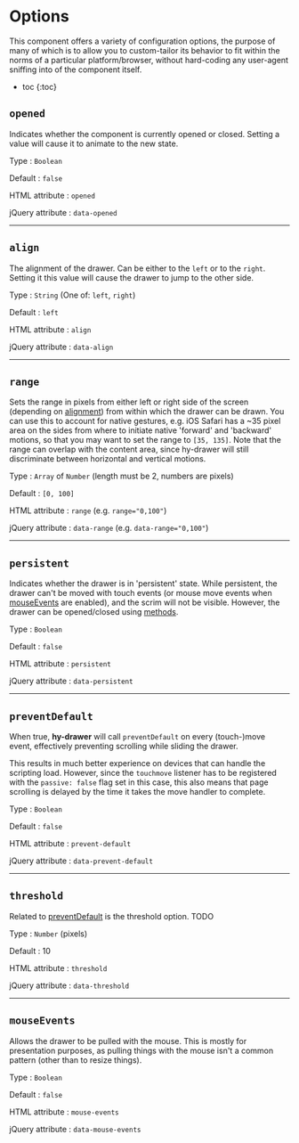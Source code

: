 # Options
This component offers a variety of configuration options,
the purpose of many of which is to allow you to custom-tailor its behavior to fit within the norms of a particular platform/browser,
without hard-coding any user-agent sniffing into of the component itself.

* toc
{:toc}

## `opened`
Indicates whether the component is currently opened or closed.
Setting a value will cause it to animate to the new state.

Type
: `Boolean`

Default
: `false`

HTML attribute
: `opened`

jQuery attribute
: `data-opened`

***

## `align`
The alignment of the drawer. Can be either to the `left` or to the `right`.
Setting it this value will cause the drawer to jump to the other side.

Type
: `String` (One of: `left`, `right`)

Default
: `left`

HTML attribute
: `align`

jQuery attribute
: `data-align`

***

## `range`
Sets the range in pixels from either left or right side of the screen (depending on [alignment](#align))
from within which the drawer can be drawn. You can use this to account for native gestures,
e.g. iOS Safari has a ~35 pixel area on the sides from where to initiate native 'forward' and 'backward' motions,
so that you may want to set the range to `[35, 135]`.
Note that the range can overlap with the content area, since hy-drawer will still discriminate between horizontal and vertical motions.

Type
: `Array` of `Number` (length must be 2, numbers are pixels)

Default
: `[0, 100]`

HTML attribute
: `range` (e.g. `range="0,100"`)

jQuery attribute
: `data-range` (e.g. `data-range="0,100"`)

***

## `persistent`
Indicates whether the drawer is in 'persistent' state.
While persistent, the drawer can't be moved with touch events (or mouse move events when [mouseEvents](#mouseevents) are enabled),
and the scrim will not be visible. However, the drawer can be opened/closed using [methods](./methods.md).

Type
: `Boolean`

Default
: `false`

HTML attribute
: `persistent`

jQuery attribute
: `data-persistent`

***

## `preventDefault`
When true, **hy-drawer** will call `preventDefault` on every (touch-)move event,
effectively preventing scrolling while sliding the drawer.

This results in much better experience on devices that can handle the scripting load.
However, since the `touchmove` listener has to be registered with the `passive: false` flag set in this case,
this also means that page scrolling is delayed by the time it takes the move handler to complete.

Type
: `Boolean`

Default
: `false`  

HTML attribute
: `prevent-default`

jQuery attribute
: `data-prevent-default`

***

## `threshold`
Related to [preventDefault](#preventdefault) is the threshold option.
TODO

Type
: `Number` (pixels)

Default
: 10  

HTML attribute
: `threshold`

jQuery attribute
: `data-threshold`

***

## `mouseEvents`
Allows the drawer to be pulled with the mouse. This is mostly for presentation purposes,
as pulling things with the mouse isn't a common pattern (other than to resize things).

Type
: `Boolean`

Default
: `false`  

HTML attribute
: `mouse-events`

jQuery attribute
: `data-mouse-events`
